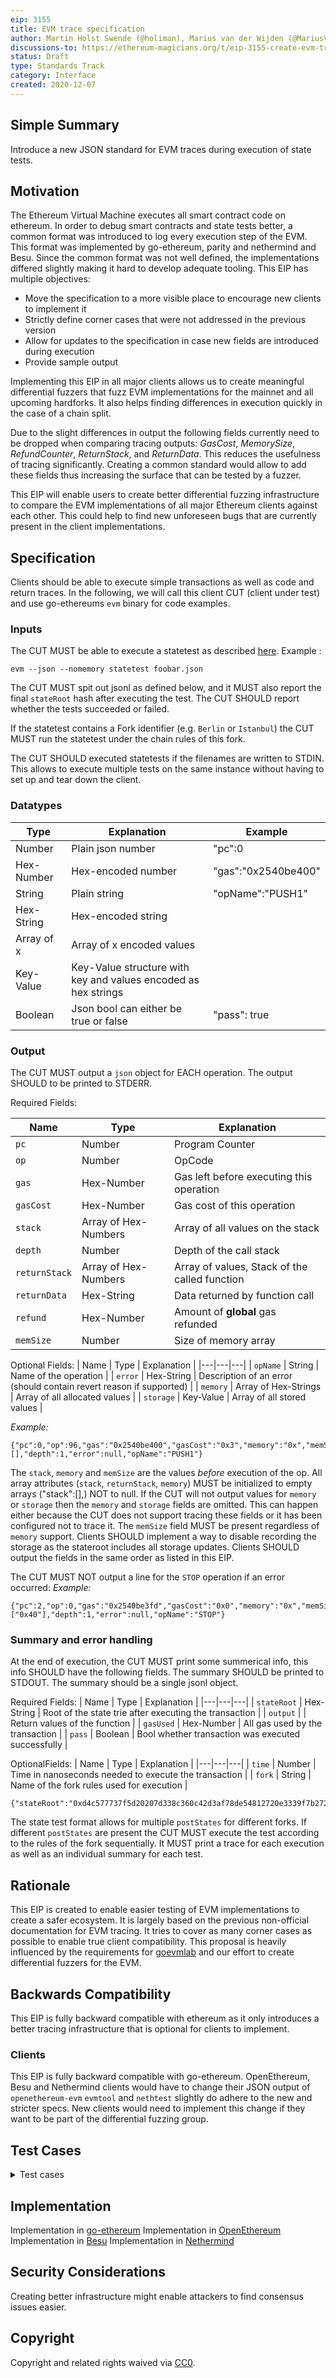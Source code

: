 ```yaml
---
eip: 3155
title: EVM trace specification
author: Martin Holst Swende (@holiman), Marius van der Wijden (@MariusVanDerWijden)
discussions-to: https://ethereum-magicians.org/t/eip-3155-create-evm-trace-specification/5007
status: Draft
type: Standards Track
category: Interface
created: 2020-12-07
---
```



## Simple Summary
Introduce a new JSON standard for EVM traces during execution of state tests. 

## Motivation
The Ethereum Virtual Machine executes all smart contract code on ethereum. In order to debug smart contracts and state tests better, a common format was introduced to log every execution step of the EVM. This format was implemented by go-ethereum, parity and nethermind and Besu. Since the common format was not well defined, the implementations differed slightly making it hard to develop adequate tooling.
This EIP has multiple objectives:
- Move the specification to a more visible place to encourage new clients to implement it
- Strictly define corner cases that were not addressed in the previous version
- Allow for updates to the specification in case new fields are introduced during execution
- Provide sample output

Implementing this EIP in all major clients allows us to create meaningful differential fuzzers that fuzz EVM implementations for the mainnet and all upcoming hardforks.
It also helps finding differences in execution quickly in the case of a chain split.

Due to the slight differences in output the following fields currently need to be dropped when comparing tracing outputs: $GasCost$, $MemorySize$, $RefundCounter$, $ReturnStack$, and $ReturnData$. This reduces the usefulness of tracing significantly. Creating a common standard would allow to add these fields thus increasing the surface that can be tested by a fuzzer.

This EIP will enable users to create better differential fuzzing infrastructure to compare the EVM implementations of all major Ethereum clients against each other. This could help to find new unforeseen bugs that are currently present in the client implementations. 

## Specification
Clients should be able to execute simple transactions as well as code and return traces. In the following, we will call this client CUT (client under test) and use go-ethereums `evm` binary for code examples. 

### Inputs

The CUT MUST be able to execute a statetest as described [here](https://www.ethdocs.org/en/latest/contracts-and-transactions/ethereum-tests/state_tests/index.html).
Example :
``` 
evm --json --nomemory statetest foobar.json 
```
The CUT MUST spit out jsonl as defined below, and it MUST also report the final `stateRoot` hash after executing the test. The CUT SHOULD report whether the tests succeeded or failed.

If the statetest contains a Fork identifier (e.g. `Berlin` or `Istanbul`) the CUT MUST run the statetest under the chain rules of this fork.

The CUT SHOULD executed statetests if the filenames are written to STDIN. This allows to execute multiple tests on the same instance without having to set up and tear down the client.

### Datatypes

| Type  | Explanation  | Example |
|---|---|---|
| Number | Plain json number | "pc":0 |
| Hex-Number | Hex-encoded number | "gas":"0x2540be400" |
| String | Plain string | "opName":"PUSH1" |
| Hex-String | Hex-encoded string |  |
| Array of x | Array of x encoded values |  |
| Key-Value | Key-Value structure with key and values encoded as hex strings |  |
| Boolean | Json bool can either be true or false | "pass": true |

### Output

The CUT MUST output a `json` object for EACH operation. The output SHOULD to be printed to STDERR.

Required Fields: 

| Name  | Type  | Explanation  |
|---|---|---|
| `pc`  | Number  | Program Counter  |
| `op`  | Number  | OpCode  |
| `gas` | Hex-Number  | Gas left before executing this operation  |
| `gasCost` | Hex-Number  |  Gas cost of this operation |
| `stack`  | Array of Hex-Numbers  | Array of all values on the stack  |
|  `depth` | Number  | Depth of the call stack  |
| `returnStack`  | Array of Hex-Numbers  | Array of values, Stack of the called function  |
| `returnData`  | Hex-String  | Data returned by function call  |
| `refund`  | Hex-Number  | Amount of **global** gas refunded  |
| `memSize`  | Number  | Size of memory array  |

Optional Fields: 
| Name  | Type  | Explanation  |
|---|---|---|
| `opName` | String  | Name of the operation  |
| `error`  | Hex-String  | Description of an error (should contain revert reason if supported)  |
| `memory` | Array of Hex-Strings  | Array of all allocated values  |
| `storage` |  Key-Value |  Array of all stored values |

*Example:* 
```
{"pc":0,"op":96,"gas":"0x2540be400","gasCost":"0x3","memory":"0x","memSize":0,"stack":[],"depth":1,"error":null,"opName":"PUSH1"}
```

The `stack`, `memory` and `memSize` are the values _before_ execution of the op. 
All array attributes (`stack`, `returnStack`, `memory`) MUST be initialized to empty arrays ("stack":[],) NOT to null.
If the CUT will not output values for `memory` or `storage` then the `memory` and `storage` fields are omitted.
This can happen either because the CUT does not support tracing these fields or it has been configured not to trace it.
The `memSize` field MUST be present regardless of `memory` support.
Clients SHOULD implement a way to disable recording the storage as the stateroot includes all storage updates.
Clients SHOULD output the fields in the same order as listed in this EIP.

The CUT MUST NOT output a line for the `STOP` operation if an error occurred:
*Example:* 
```
{"pc":2,"op":0,"gas":"0x2540be3fd","gasCost":"0x0","memory":"0x","memSize":0,"stack":["0x40"],"depth":1,"error":null,"opName":"STOP"}
```

### Summary and error handling

At the end of execution, the CUT MUST print some summerical info, this info SHOULD have the following fields. The summary SHOULD be printed to STDOUT.
The summary should be a single jsonl object.

Required Fields: 
| Name  | Type  | Explanation  |
|---|---|---|
| `stateRoot` | Hex-String  | Root of the state trie after executing the transaction  |
| `output` |   | Return values of the function  |
| `gasUsed` | Hex-Number  | All gas used by the transaction  |
| `pass` | Boolean  | Bool whether transaction was executed successfully |

OptionalFields:
| Name  | Type  | Explanation  |
|---|---|---|
| `time` |  Number | Time in nanoseconds needed to execute the transaction  |
| `fork` | String  | Name of the fork rules used for execution  |
```
{"stateRoot":"0xd4c577737f5d20207d338c360c42d3af78de54812720e3339f7b27293ef195b7","output":"","gasUsed":"0x3","successful":"true","time":141485}
```

The state test format allows for multiple `postStates` for different forks.
If different `postStates` are present the CUT MUST execute the test according to the rules of the fork sequentially.
It MUST print a trace for each execution as well as an individual summary for each test.


## Rationale
This EIP is created to enable easier testing of EVM implementations to create a safer ecosystem. It is largely based on the previous non-official documentation for EVM tracing. It tries to cover as many corner cases as possible to enable true client compatibility.
This proposal is heavily influenced by the requirements for [goevmlab](https://github.com/holiman/goevmlab) and our effort to create differential fuzzers for the EVM.

## Backwards Compatibility
This EIP is fully backward compatible with ethereum as it only introduces a better tracing infrastructure that is optional for clients to implement.

### Clients
This EIP is fully backward compatible with go-ethereum. OpenEthereum, Besu and Nethermind clients would have to change their JSON output of `openethereum-evm` `evmtool` and `nethtest` slightly do adhere to the new and stricter specs. New clients would need to implement this change if they want to be part of the differential fuzzing group.

## Test Cases
<details><summary>Test cases</summary>

```bash
$evm --code 6040 --json run
{"pc":0,"op":96,"gas":"0x2540be400","gasCost":"0x3","memory":"0x","memSize":0,"stack":[],"depth":1,"error":null,"opName":"PUSH1"}
{"pc":2,"op":0,"gas":"0x2540be3fd","gasCost":"0x0","memory":"0x","memSize":0,"stack":["0x40"],"depth":1,"error":null,"opName":"STOP"}
{"output":"","gasUsed":"0x3","time":141485}
``` 

```json
{
 "TraceTest": {
  "env": {
   "currentCoinbase": "b94f5374fce5edbc8e2a8697c15331677e6ebf0b",
   "currentDifficulty": "0x20000",
   "currentGasLimit": "0x26e1f476fe1e22",
   "currentNumber": "0x1",
   "currentTimestamp": "0x3e8",
   "previousHash": "0x0000000000000000000000000000000000000000000000000000000000000000"
  },
  "pre": {
   "0x00000000000000000000000000000ca1100b1a7e": {
    "code": "0x6040",
    "storage": {},
    "balance": "0x0",
    "nonce": "0x0"
   },
   "0xa94f5374fce5edbc8e2a8697c15331677e6ebf0b": {
    "code": "0x",
    "storage": {},
    "balance": "0xffffffff",
    "nonce": "0x0"
   }
  },
  "transaction": {
   "gasPrice": "0x1",
   "nonce": "0x0",
   "to": "0x00000000000000000000000000000Ca1100b1A7E",
   "data": [
    "0x80e3193e421154d1de1cd3a0b425cc21eaa184eb2ec89a756a8e4624"
   ],
   "gasLimit": [
    "0x7a1200"
   ],
   "value": [
    "0x4862"
   ],
   "secretKey": "0x45a915e4d060149eb4365960e6a7a45f334393093061116b197e3240065ff2d8"
  },
  "out": "0x",
  "post": {
   "Istanbul": [
    {
     "hash": "3f7878bb9cd21378f7eb0a2d26e24f11abca4709482cc92e31c1a8a9e4aeeed5",
     "logs": "1dcc4de8dec75d7aab85b567b6ccd41ad312451b948a7413f0a142fd40d49347",
     "indexes": {
      "data": 0,
      "gas": 0,
      "value": 0
     }
    }
   ], 
   "Berlin": [
    {
     "hash": "3f7878bb9cd21378f7eb0a2d26e24f11abca4709482cc92e31c1a8a9e4aeeed5",
     "logs": "1dcc4de8dec75d7aab85b567b6ccd41ad312451b948a7413f0a142fd40d49347",
     "indexes": {
      "data": 0,
      "gas": 0,
      "value": 0
     }
    }
   ]
  }
 }
}
```

```bash
$evm --nomemory --json statetest test.json
{"pc":0,"op":96,"gas":"0x79be38","gasCost":"0x3","memory":"0x","memSize":0,"stack":[],"returnStack":[],"returnData":"0x","depth":1,"refund":0,"opName":"PUSH1","error":""}
{"pc":2,"op":0,"gas":"0x79be35","gasCost":"0x0","memory":"0x","memSize":0,"stack":["0x40"],"returnStack":[],"returnData":"0x","depth":1,"refund":0,"opName":"STOP","error":""}
{"output":"","gasUsed":"0x3","time":166351}
{"stateRoot": "3f7878bb9cd21378f7eb0a2d26e24f11abca4709482cc92e31c1a8a9e4aeeed5"}
{"pc":0,"op":96,"gas":"0x79be38","gasCost":"0x3","memory":"0x","memSize":0,"stack":[],"returnStack":[],"returnData":"0x","depth":1,"refund":0,"opName":"PUSH1","error":""}
{"pc":2,"op":0,"gas":"0x79be35","gasCost":"0x0","memory":"0x","memSize":0,"stack":["0x40"],"returnStack":[],"returnData":"0x","depth":1,"refund":0,"opName":"STOP","error":""}
{"output":"","gasUsed":"0x3","time":50655}
{"stateRoot": "3f7878bb9cd21378f7eb0a2d26e24f11abca4709482cc92e31c1a8a9e4aeeed5"}
[
  {
    "name": "TraceTest",
    "pass": true,
    "fork": "Istanbul"
  },
  {
    "name": "TraceTest",
    "pass": true,
    "fork": "Berlin"
  }
]
```

</details>


## Implementation
Implementation in [go-ethereum](https://github.com/ethereum/go-ethereum/tree/master/cmd/evm)
Implementation in [OpenEthereum](https://github.com/openethereum/openethereum/tree/master/evmbin)
Implementation in [Besu](https://github.com/hyperledger/besu/tree/master/ethereum/evmtool)
Implementation in [Nethermind](https://github.com/NethermindEth/nethermind/tree/master/src/Nethermind/Nethermind.State.Test.Runner)


## Security Considerations
Creating better infrastructure might enable attackers to find consensus issues easier.

## Copyright
Copyright and related rights waived via [CC0](https://creativecommons.org/publicdomain/zero/1.0/).
